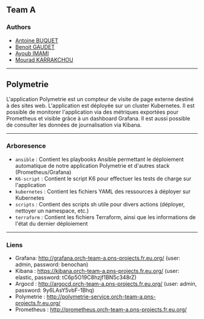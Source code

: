 ## Team A
### Authors
- [Antoine BUQUET](https://github.com/antoinebqt)
- [Benoit GAUDET](https://github.com/BenoitGAUDET38)
- [Ayoub IMAMI](https://github.com/AyoubIMAMI)
- [Mourad KARRAKCHOU](https://github.com/MouradKarrakchou)

---

## Polymetrie

L'application Polymetrie est un compteur de visite de page externe destiné à des sites web.
L'application est déployée sur un cluster Kubernetes.
Il est possible de monitorer l'application via des métriques exportées pour Prometheus et visible grâce à un dashboard Grafana.
Il est aussi possible de consulter les données de journalisation via Kibana.

---

### Arboresence
- `ansible` : Contient les playbooks Ansible permettant le déploiement automatique de notre application Polymetrie et d'autres stack (Prometheus/Grafana)
- `K6-script` : Contient le script K6 pour effectuer les tests de charge sur l'application
- `kubernetes` : Contient les fichiers YAML des ressources à déployer sur Kubernetes
- `scripts` : Contient des scripts sh utile pour divers actions (déployer, nettoyer un namespace, etc.)
- `terraform` : Contient les fichiers Terraform, ainsi que les informations de l'état du dernier déploiement

---

### Liens
- Grafana: http://grafana.orch-team-a.pns-projects.fr.eu.org/ (user: admin, password: benochan)
- Kibana : https://kibana.orch-team-a.pns-projects.fr.eu.org/ (user: elastic, password: tC6p5O19C8hzjf1BN5c348rZ)
- Argocd : http://argocd.orch-team-a.pns-projects.fr.eu.org/ (user: admin, password: 9y6LAsY5vbF-1Bhq)
- Polymetrie : http://polymetrie-service.orch-team-a.pns-projects.fr.eu.org/
- Prometheus : http://prometheus.orch-team-a.pns-projects.fr.eu.org/
